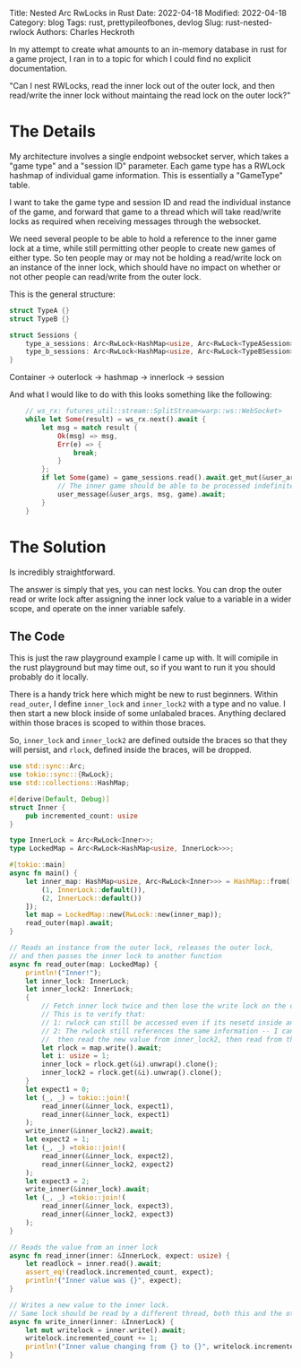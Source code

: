 Title: Nested Arc RwLocks in Rust
Date: 2022-04-18
Modified: 2022-04-18
Category: blog
Tags: rust, prettypileofbones, devlog
Slug: rust-nested-rwlock
Authors: Charles Heckroth

In my attempt to create what amounts to an in-memory database in rust for a game project, I ran in to a topic for which I could find no explicit documentation.

"Can I nest RWLocks, read the inner lock out of the outer lock, and then read/write the inner lock without maintaing the read lock on the outer lock?"


# The Details

My architecture involves a single endpoint websocket server, which takes a "game type" and a "session ID" parameter.
Each game type has a RWLock hashmap of individual game information. This is essentially a "GameType" table.

I want to take the game type and session ID and read the individual instance of the game, and forward that game to a thread which will take read/write locks as required when receiving messages through the websocket.

We need several people to be able to hold a reference to the inner game lock at a time, while still permitting other people to create new games of either type. So ten people may or may not be holding a read/write lock on an instance of the inner lock, which should have no impact on whether or not other people can read/write from the outer lock.

This is the general structure:

```rust
struct TypeA {}
struct TypeB {}

struct Sessions {
    type_a_sessions: Arc<RwLock<HashMap<usize, Arc<RwLock<TypeASession>>>>>,
    type_b_sessions: Arc<RwLock<HashMap<usize, Arc<RwLock<TypeBSession>>>>>,
}
```

Container -> outerlock -> hashmap -> innerlock -> session

And what I would like to do with this looks something like the following:

```rust
    // ws_rx: futures_util::stream::SplitStream<warp::ws::WebSocket>
    while let Some(result) = ws_rx.next().await {
        let msg = match result {
            Ok(msg) => msg,
            Err(e) => {
                break;
            }
        };
        if let Some(game) = game_sessions.read().await.get_mut(&user_args.session_id) {
            // The inner game should be able to be processed indefinitely, without holding a lock on `game_sessions`
            user_message(&user_args, msg, game).await;
        }
    }
```

# The Solution

Is incredibly straightforward.

The answer is simply that yes, you can nest locks. You can drop the outer read or write lock after assigning the inner lock value to a variable in a wider scope, and operate on the inner variable safely.

## The Code

This is just the raw playground example I came up with. It will comipile in the rust playground but may time out, so if you want to run it you should probably do it locally.

There is a handy trick here which might be new to rust beginners. Within `read_outer`, I define `inner_lock` and `inner_lock2` with a type and no value. I then start a new block inside of some unlabaled braces. Anything declared within those braces is scoped to within those braces.

So, `inner_lock` and `inner_lock2` are defined outside the braces so that they will  persist, and `rlock`, defined inside the braces, will be dropped.

```rust
use std::sync::Arc;
use tokio::sync::{RwLock};
use std::collections::HashMap;

#[derive(Default, Debug)]
struct Inner {
    pub incremented_count: usize
}

type InnerLock = Arc<RwLock<Inner>>;
type LockedMap = Arc<RwLock<HashMap<usize, InnerLock>>>;

#[tokio::main]
async fn main() {
    let inner_map: HashMap<usize, Arc<RwLock<Inner>>> = HashMap::from([
        (1, InnerLock::default()),
        (2, InnerLock::default())
    ]);
    let map = LockedMap::new(RwLock::new(inner_map));
    read_outer(map).await;
}

// Reads an instance from the outer lock, releases the outer lock,
// and then passes the inner lock to another function
async fn read_outer(map: LockedMap) {
    println!("Inner!");
    let inner_lock: InnerLock;
    let inner_lock2: InnerLock;
    {
        // Fetch inner lock twice and then lose the write lock on the outer structure
        // This is to verify that:
        // 1: rwlock can still be accessed even if its nesetd inside another, and the outer is lost
        // 2: The rwlock still references the same information -- I can update inner_lock,'
        //  then read the new value from inner_lock2, then read from the outer lock again
        let rlock = map.write().await;
        let i: usize = 1;
        inner_lock = rlock.get(&i).unwrap().clone();
        inner_lock2 = rlock.get(&i).unwrap().clone();
    }
    let expect1 = 0;
    let (_, _) = tokio::join!(
        read_inner(&inner_lock, expect1),
        read_inner(&inner_lock, expect1)
    );
    write_inner(&inner_lock2).await;
    let expect2 = 1;
    let (_, _) =tokio::join!(
        read_inner(&inner_lock, expect2),
        read_inner(&inner_lock2, expect2)
    );
    let expect3 = 2;
    write_inner(&inner_lock).await;
    let (_, _) =tokio::join!(
        read_inner(&inner_lock, expect3),
        read_inner(&inner_lock2, expect3)
    );
}

// Reads the value from an inner lock
async fn read_inner(inner: &InnerLock, expect: usize) {
    let readlock = inner.read().await;
    assert_eq!(readlock.incremented_count, expect);
    println!("Inner value was {}", expect);
}

// Writes a new value to the inner lock.
// Same lock should be read by a different thread, both this and the other having released the read lock on outer.
async fn write_inner(inner: &InnerLock) {
    let mut writelock = inner.write().await;
    writelock.incremented_count += 1;
    println!("Inner value changing from {} to {}", writelock.incremented_count, writelock.incremented_count + 1)
}


```